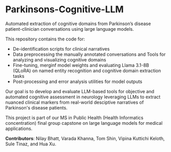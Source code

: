 # Parkinsons-Cognitive-LLM

Automated extraction of cognitive domains from Parkinson’s disease patient-clinician conversations using large language models.

This repository contains the code for:

- De-identification scripts for clinical narratives
- Data preprocessing the manually annotated conversations and Tools for analyzing and visualizing cognitive domains
- Fine-tuning, merginf model weights and evaluating Llama 3.1-8B (QLoRA) on named entity recognition and cognitive domain extraction tasks
- Post-processing and error analysis utilities for model outputs

Our goal is to develop and evaluate LLM-based tools for objective and automated cognitive assessment in neurology leveraging LLMs to extract nuanced clinical markers from real-world desciptive narratives of Parkinson's disease patients.

This project is part of our MS in Public Health (Health Informatics concentration) final group capstone on large language models for medical applications. 

**Contributors**: Nilay Bhatt, Varada Khanna, Tom Shin, Vipina Kuttichi Keloth, Sule Tinaz, and Hua Xu.
